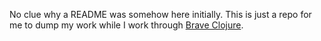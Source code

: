 No clue why a README was somehow here initially. This is just a repo for me to dump my work while I work through [Brave Clojure](https://www.braveclojure.com/).